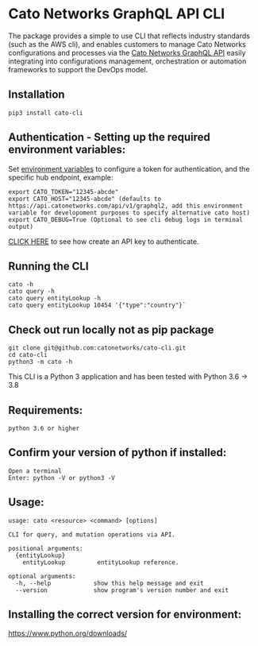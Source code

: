 # Cato Networks GraphQL API CLI

The package provides a simple to use CLI that reflects industry standards (such as the AWS cli), and enables customers to manage Cato Networks configurations and processes via the [Cato Networks GraphQL API](https://api.catonetworks.com/api/v1/graphql2) easily integrating into configurations management, orchestration or automation frameworks to support the DevOps model.

## Installation
    pip3 install cato-cli

## Authentication - Setting up the required environment variables:
Set [environment variables](https://en.wikipedia.org/wiki/Environment_variable) to configure a token for authentication, and the specific hub endpoint, example:  

	export CATO_TOKEN="12345-abcde"  
    export CATO_HOST="12345-abcde" (defaults to https://api.catonetworks.com/api/v1/graphql2, add this environment variable for developoment purposes to specify alternative cato host)  
    export CATO_DEBUG=True (Optional to see cli debug logs in terminal output) 
	
[CLICK HERE](https://support.catonetworks.com/hc/en-us/articles/4413280536081-Generating-API-Keys-for-the-Cato-API) to see how create an API key to authenticate.

## Running the CLI
	cato -h
	cato query -h
	cato query entityLookup -h
	cato query entityLookup 10454 '{"type":"country"}`

## Check out run locally not as pip package
	git clone git@github.com:catonetworks/cato-cli.git
	cd cato-cli
	python3 -m cato -h

This CLI is a Python 3 application and has been tested with Python 3.6 -> 3.8
## Requirements:
    python 3.6 or higher
    
## Confirm your version of python if installed:
    Open a terminal
    Enter: python -V or python3 -V

## Usage:
    usage: cato <resource> <command> [options]

    CLI for query, and mutation operations via API.

    positional arguments:
      {entityLookup}
		entityLookup         entityLookup reference.

    optional arguments:
      -h, --help            show this help message and exit
      --version             show program's version number and exit

## Installing the correct version for environment:
https://www.python.org/downloads/


